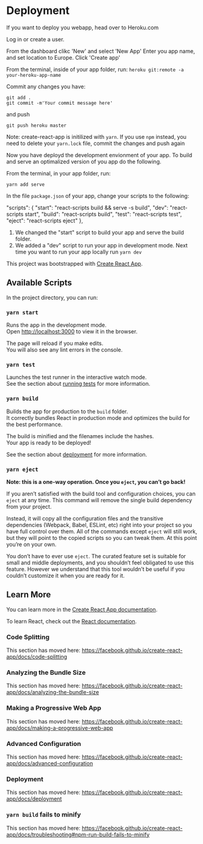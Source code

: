 # Deployment

If you want to deploy you webapp, head over to Heroku.com

Log in or create a user.

From the dashboard clikc 'New' and select 'New App'
Enter you app name, and set location to Europe.
Click 'Create app'

From the terminal, inside of your app folder, run:
`heroku git:remote -a your-heroku-app-name`

Commit any changes you have:
```
git add .
git commit -m'Your commit message here'
```

and push
```
git push heroku master
```

Note:
create-react-app is initilized with `yarn`.
If you use `npm` instead, you need to delete your `yarn.lock` file, commit the changes and push again

Now you have deployd the development envionment of your app. To build and serve an optimalized version of you app do the following.

From the terminal, in your app folder, run:
```
yarn add serve
```

In the file `package.json` of your app, change your scripts to the following:

"scripts": {
"start": "react-scripts build && serve -s build",
"dev": "react-scripts start",
"build": "react-scripts build",
"test": "react-scripts test",
"eject": "react-scripts eject"
},

1. We changed the "start" script to build your app and serve the build folder.
2. We added a "dev" script to run your app in development mode. Next time you want to run your app locally run `yarn dev`

This project was bootstrapped with [Create React App](https://github.com/facebook/create-react-app).

## Available Scripts

In the project directory, you can run:

### `yarn start`

Runs the app in the development mode.<br />
Open [http://localhost:3000](http://localhost:3000) to view it in the browser.

The page will reload if you make edits.<br />
You will also see any lint errors in the console.

### `yarn test`

Launches the test runner in the interactive watch mode.<br />
See the section about [running tests](https://facebook.github.io/create-react-app/docs/running-tests) for more information.

### `yarn build`

Builds the app for production to the `build` folder.<br />
It correctly bundles React in production mode and optimizes the build for the best performance.

The build is minified and the filenames include the hashes.<br />
Your app is ready to be deployed!

See the section about [deployment](https://facebook.github.io/create-react-app/docs/deployment) for more information.

### `yarn eject`

**Note: this is a one-way operation. Once you `eject`, you can’t go back!**

If you aren’t satisfied with the build tool and configuration choices, you can `eject` at any time. This command will remove the single build dependency from your project.

Instead, it will copy all the configuration files and the transitive dependencies (Webpack, Babel, ESLint, etc) right into your project so you have full control over them. All of the commands except `eject` will still work, but they will point to the copied scripts so you can tweak them. At this point you’re on your own.

You don’t have to ever use `eject`. The curated feature set is suitable for small and middle deployments, and you shouldn’t feel obligated to use this feature. However we understand that this tool wouldn’t be useful if you couldn’t customize it when you are ready for it.

## Learn More

You can learn more in the [Create React App documentation](https://facebook.github.io/create-react-app/docs/getting-started).

To learn React, check out the [React documentation](https://reactjs.org/).

### Code Splitting

This section has moved here: https://facebook.github.io/create-react-app/docs/code-splitting

### Analyzing the Bundle Size

This section has moved here: https://facebook.github.io/create-react-app/docs/analyzing-the-bundle-size

### Making a Progressive Web App

This section has moved here: https://facebook.github.io/create-react-app/docs/making-a-progressive-web-app

### Advanced Configuration

This section has moved here: https://facebook.github.io/create-react-app/docs/advanced-configuration

### Deployment

This section has moved here: https://facebook.github.io/create-react-app/docs/deployment

### `yarn build` fails to minify

This section has moved here: https://facebook.github.io/create-react-app/docs/troubleshooting#npm-run-build-fails-to-minify
